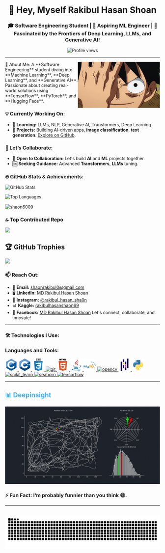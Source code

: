 <h1 align="center">👋 Hey, Myself Rakibul Hasan Shoan</h1>
<h3 align="center">🎓 Software Engineering Student | 🤖 Aspiring ML Engineer | 🌟 Fascinated by the Frontiers of Deep Learning, LLMs, and Generative AI!</h3>

<p align="center"> 
  <img src="https://komarev.com/ghpvc/?username=shaon6009&label=Profile%20views&color=0e75b6&style=flat" alt="Profile views" />
</p>

<hr>
<img align="right" height="150" src="https://raw.githubusercontent.com/shaon6009/shaon6009/refs/heads/main/giphy.webp"  />
🚀 About Me:
A **Software Engineering** student diving into **Machine Learning**, **Deep Learning**, and **Generative AI**. Passionate about creating real-world solutions using **TensorFlow**, **PyTorch**, and **Hugging Face**.

### 💡 Currently Working On:
- 🌱 **Learning:** LLMs, NLP, Generative AI, Transformers, Deep Learning
- 🔭 **Projects:** Building AI-driven apps, **image classification**, **text generation**. [Explore on GitHub](https://github.com/shaon6009).

### 🤝 Let’s Collaborate:
- 💼 **Open to Collaboration:** Let's build **AI** and **ML** projects together.
- 🆘 **Seeking Guidance:** Advanced **Transformers**, **LLMs** tuning.

### 🔥 **GitHub Stats & Achievements:**
<!-- GitHub Stats -->
![GitHub Stats](https://github-readme-stats-anuraghazra1.vercel.app/api?username=shaon6009&theme=algolia&hide_border=true&include_all_commits=true&count_private=true)<br/>
<!-- Top Languages -->
![Top Languages](https://github-readme-stats-anuraghazra1.vercel.app/api/top-langs/?username=shaon6009&theme=algolia&hide_border=true&layout=compact&count_private=true)<br/>
<!-- Streak Stats -->
<p><img align="center" src="https://github-readme-streak-stats.herokuapp.com/?user=shaon6009&theme=algolia&border_radius=20&" alt="shaon6009" /></p>

### 🔝 Top Contributed Repo
![](https://github-contributor-stats.vercel.app/api?username=shaon6009&limit=5&theme=dark&combine_all_yearly_contributions=true)

## 🏆 GitHub Trophies
![](https://github-profile-trophy.vercel.app/?username=shaon6009&theme=radical&no-frame=false&no-bg=true&margin-w=4)

### 📫 Reach Out:
- 📧 **Email:** [shaonrakibul0@gmail.com](mailto:shaonrakibul0@gmail.com)
- 🖥️ **LinkedIn:** [MD Rakibul Hasan Shoan](https://linkedin.com/in/rakibul-hasan-shaon-a22279287)
- 📸 **Instagram:** [@rakibul_hasan_sha0n](https://instagram.com/rakibul_hasan_sha0n)
- 📊 **Kaggle:** [rakibulhasanshaon69](https://kaggle.com/rakibulhasanshaon69)
- 📘 **Facebook:** [MD Rakibul Hasan Shoan](https://fb.com/hasan.shaon.545)
Let's connect, collaborate, and innovate!
<hr>

### 🛠️ Technologies I Use:
<h3 align="left">Languages and Tools:</h3>
<p align="left"> <a href="https://www.cprogramming.com/" target="_blank" rel="noreferrer"> <img src="https://raw.githubusercontent.com/devicons/devicon/master/icons/c/c-original.svg" alt="c" width="40" height="40"/> </a> <a href="https://www.w3schools.com/cpp/" target="_blank" rel="noreferrer"> <img src="https://raw.githubusercontent.com/devicons/devicon/master/icons/cplusplus/cplusplus-original.svg" alt="cplusplus" width="40" height="40"/> </a> <a href="https://www.w3schools.com/css/" target="_blank" rel="noreferrer"> <img src="https://raw.githubusercontent.com/devicons/devicon/master/icons/css3/css3-original-wordmark.svg" alt="css3" width="40" height="40"/> </a> <a href="https://git-scm.com/" target="_blank" rel="noreferrer"> <img src="https://www.vectorlogo.zone/logos/git-scm/git-scm-icon.svg" alt="git" width="40" height="40"/> </a> <a href="https://www.w3.org/html/" target="_blank" rel="noreferrer"> <img src="https://raw.githubusercontent.com/devicons/devicon/master/icons/html5/html5-original-wordmark.svg" alt="html5" width="40" height="40"/> </a> <a href="https://www.java.com" target="_blank" rel="noreferrer"> <img src="https://raw.githubusercontent.com/devicons/devicon/master/icons/java/java-original.svg" alt="java" width="40" height="40"/> </a> <a href="https://www.mysql.com/" target="_blank" rel="noreferrer"> <img src="https://raw.githubusercontent.com/devicons/devicon/master/icons/mysql/mysql-original-wordmark.svg" alt="mysql" width="40" height="40"/> </a> <a href="https://opencv.org/" target="_blank" rel="noreferrer"> <img src="https://www.vectorlogo.zone/logos/opencv/opencv-icon.svg" alt="opencv" width="40" height="40"/> </a> <a href="https://pandas.pydata.org/" target="_blank" rel="noreferrer"> <img src="https://raw.githubusercontent.com/devicons/devicon/2ae2a900d2f041da66e950e4d48052658d850630/icons/pandas/pandas-original.svg" alt="pandas" width="40" height="40"/> </a> <a href="https://www.python.org" target="_blank" rel="noreferrer"> <img src="https://raw.githubusercontent.com/devicons/devicon/master/icons/python/python-original.svg" alt="python" width="40" height="40"/> </a> <a href="https://scikit-learn.org/" target="_blank" rel="noreferrer"> <img src="https://upload.wikimedia.org/wikipedia/commons/0/05/Scikit_learn_logo_small.svg" alt="scikit_learn" width="40" height="40"/> </a> <a href="https://seaborn.pydata.org/" target="_blank" rel="noreferrer"> <img src="https://seaborn.pydata.org/_images/logo-mark-lightbg.svg" alt="seaborn" width="40" height="40"/> </a> <a href="https://www.tensorflow.org" target="_blank" rel="noreferrer"> <img src="https://www.vectorlogo.zone/logos/tensorflow/tensorflow-icon.svg" alt="tensorflow" width="40" height="40"/> </a> </p>
<hr>

<h2 style="color: #44AEFB">📊 Deepinsight</h2>
<img src="https://github.com/shaon6009/shaon6009/blob/main/decoding_error.gif" alt="stats_banner" width="750" />

### ⚡ Fun Fact: I’m probably funnier than you think 😄.
--- 
<br clear="both">
<img src="https://raw.githubusercontent.com/shaon6009/shaon6009/output/snake.svg" alt="Snake animation" /> 
